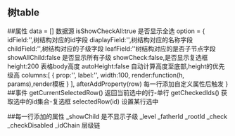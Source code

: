 ## 树table
<my-tree-table :data="tableData" :option="tableOption"></my-tree-table>
##属性
data = [] 数据源
isShowCheckAll:true 是否显示全选
option = {
    idField:'',树结构对应的id字段
    diaplayField:'',树结构对应的名称字段
    childField:'',树结构对应的子级字段
    leafField:''树结构对应的是否子节点字段
    showAllChild:false 是否显示所有子级
    showCheck:false,是否显示复选框
    height:200 表格body高度
    autoHeight:false 自动计算高度至底部,height的优先级高
    columns:[
        {
            prop:'',
            label:'',
            width:100,
            render:function(h, params),render模板
        }
    ],
    afterAddProperty(row) 每一行添加自定义属性后触发
}
##事件
getCurrentSelectedRow() 返回当前选中的行-单行
getCheckedIds() 获取选中的id集合-复选框
selectedRow(id) 设置某行选中

##每一行添加的属性
_showChild 是不显示子级
_level
_fatherId
_rootId
_check
_checkDisabled 
_idChain 层级链